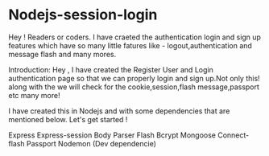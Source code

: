 # Nodejs-session-login
Hey ! Readers or coders. I have craeted the authentication login and sign up features which have so many little fatures like - logout,authentication and message flash and many mores.

Introduction:
Hey , I have created the Register User and Login authentication page so that we can properly login and sign up.Not only this! along with the we will check for the cookie,session,flash message,passport etc many more!




I have created this in Nodejs and with some dependencies that are mentioned below. Let's get started !



Express
Express-session
Body Parser
Flash
Bcrypt
Mongoose
Connect-flash
Passport
Nodemon (Dev dependencie)
